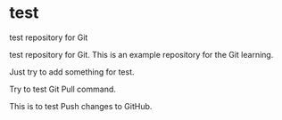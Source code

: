 # test
test repository for Git

test repository for Git. This is an example repository for the Git learning.

Just try to add something for test.

Try to test Git Pull command.

This is to test Push changes to GitHub.